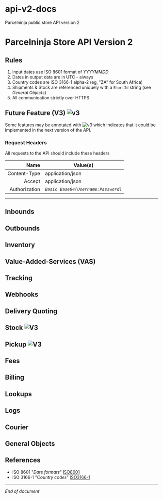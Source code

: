 # api-v2-docs
Parcelninja public store API version 2

# Parcelninja Store API Version 2

## Rules

1. Input dates use ISO 8601 format of _YYYYMMDD_
2. Dates in output data are in UTC - always
3. Country codes are ISO 3166-1 alpha-2 (eg, "ZA" for South Africa)
4. Shipments & Stock are referenced uniquely with a `ShortId` string (see *General Objects*)
5. All communication strictly over HTTPS

## Future Feature (V3) ![v3]

Some features may be annotated with ![v3] which indicates that it could be implemented in the next version of the API.

### Request Headers

All requests to the API should include these headers

|Name|Value(s)|
|---:|---|
|Content-Type|application/json|
|Accept|application/json|
|Authorization|*`Basic Base64(Username:Password)`*|

--------------------------------------------------------------------------------
## Inbounds

## Outbounds

## Inventory

## Value-Added-Services (VAS)

## Tracking

## Webhooks

## Delivery Quoting 

## Stock ![V3]

## Pickup ![V3]

## Fees 

## Billing

## Lookups

## Logs

## Courier

## General Objects

## References

* ISO 8601 "_Date formats_" [ISO8601]
* ISO 3166-1 "_Country codes_" [ISO3166-1]
    
--------------------------------------------------------------------------------
_End of document_

[v3]: https://thumb.ibb.co/fv6gYF/v3.jpg "Indicates concept could be implemented in v3"
[ISO8601]: https://en.wikipedia.org/wiki/ISO_8601
[ISO3166-1]: https://en.wikipedia.org/wiki/ISO_3166-1